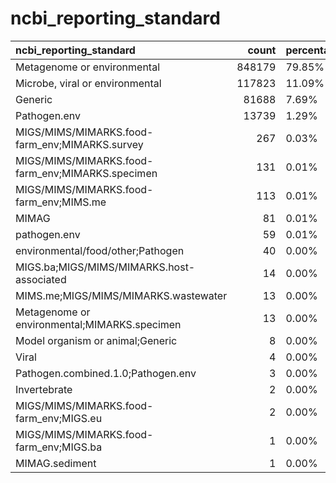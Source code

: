 # ncbi_reporting_standard
| ncbi_reporting_standard                          |   count | percentage   |
|:-------------------------------------------------|--------:|:-------------|
| Metagenome or environmental                      |  848179 | 79.85%       |
| Microbe, viral or environmental                  |  117823 | 11.09%       |
| Generic                                          |   81688 | 7.69%        |
| Pathogen.env                                     |   13739 | 1.29%        |
| MIGS/MIMS/MIMARKS.food-farm_env;MIMARKS.survey   |     267 | 0.03%        |
| MIGS/MIMS/MIMARKS.food-farm_env;MIMARKS.specimen |     131 | 0.01%        |
| MIGS/MIMS/MIMARKS.food-farm_env;MIMS.me          |     113 | 0.01%        |
| MIMAG                                            |      81 | 0.01%        |
| pathogen.env                                     |      59 | 0.01%        |
| environmental/food/other;Pathogen                |      40 | 0.00%        |
| MIGS.ba;MIGS/MIMS/MIMARKS.host-associated        |      14 | 0.00%        |
| MIMS.me;MIGS/MIMS/MIMARKS.wastewater             |      13 | 0.00%        |
| Metagenome or environmental;MIMARKS.specimen     |      13 | 0.00%        |
| Model organism or animal;Generic                 |       8 | 0.00%        |
| Viral                                            |       4 | 0.00%        |
| Pathogen.combined.1.0;Pathogen.env               |       3 | 0.00%        |
| Invertebrate                                     |       2 | 0.00%        |
| MIGS/MIMS/MIMARKS.food-farm_env;MIGS.eu          |       2 | 0.00%        |
| MIGS/MIMS/MIMARKS.food-farm_env;MIGS.ba          |       1 | 0.00%        |
| MIMAG.sediment                                   |       1 | 0.00%        |